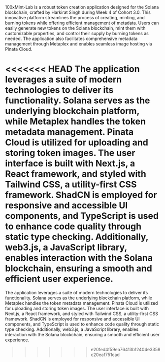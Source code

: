 100xMint-Lab is a robust token creation application designed for the Solana blockchain, crafted by Harkirat Singh during Week 4 of Cohort 3.0. This innovative platform streamlines the process of creating, minting, and burning tokens while offering efficient management of metadata. Users can easily generate new tokens on the Solana blockchain, mint them with customizable properties, and control their supply by burning tokens as needed. The application also facilitates comprehensive metadata management through Metaplex and enables seamless image hosting via Pinata Cloud.

<<<<<<< HEAD
The application leverages a suite of modern technologies to deliver its functionality. Solana serves as the underlying blockchain platform, while Metaplex handles the token metadata management. Pinata Cloud is utilized for uploading and storing token images. The user interface is built with Next.js, a React framework, and styled with Tailwind CSS, a utility-first CSS framework. ShadCN is employed for responsive and accessible UI components, and TypeScript is used to enhance code quality through static type checking. Additionally, web3.js, a JavaScript library, enables interaction with the Solana blockchain, ensuring a smooth and efficient user experience.
=======
The application leverages a suite of modern technologies to deliver its functionality. Solana serves as the underlying blockchain platform, while Metaplex handles the token metadata management. Pinata Cloud is utilized for uploading and storing token images. The user interface is built with Next.js, a React framework, and styled with Tailwind CSS, a utility-first CSS framework. ShadCN is employed for responsive and accessible UI components, and TypeScript is used to enhance code quality through static type checking. Additionally, web3.js, a JavaScript library, enables interaction with the Solana blockchain, ensuring a smooth and efficient user experience.
>>>>>>> e20fed4f59ea76413b12404e3358c20eaf751cad
